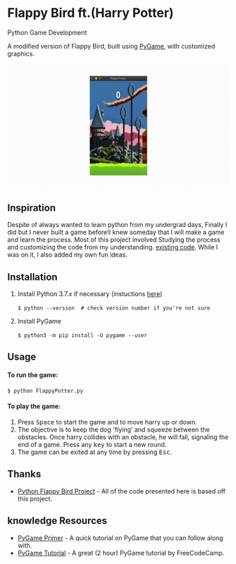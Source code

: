 # Flappy Bird ft.(Harry Potter)
Python Game Development

A modified version of Flappy Bird, built using [PyGame](https://www.pygame.org/), with customized graphics.

![app demo](GameDemo.gif)


## Inspiration
Despite of always wanted to learn python from my undergrad days, Finally I did but I never built a game before!I knew someday that I will make a game and learn the process. Most of this project involved Studying the process and customizing the code from my understanding. [existing code](https://github.com/popadi/python-flappy-bird). While I was on it, I also added my own fun ideas.

## Installation
1. Install Python 3.7.x if necessary (instuctions [here](https://realpython.com/installing-python))

    `$ python --version  # check version number if you're not sure`

2. Install PyGame

    `$ python3 -m pip install -U pygame --user`

## Usage
#### To run the game:
    $ python FlappyPotter.py

#### To play the game:
1. Press <kbd>Space</kbd> to start the game and to move harry up or down.
2. The objective is to keep the dog 'flying' and squeeze between the obstacles. Once harry collides with an obstacle, he will fall, signaling the end of a game. Press any <kbd>key</kbd> to start a new round.
3. The game can be exited at any time by pressing <kbd>Esc</kbd>.

## Thanks

* [Python Flappy Bird Project](https://github.com/popadi/python-flappy-bird) - All of the code presented here is based off this project.

## knowledge Resources

* [PyGame Primer](https://realpython.com/pygame-a-primer/) - A quick tutorial on PyGame that you can follow along with.
* [PyGame Tutorial](https://www.youtube.com/watch?v=FfWpgLFMI7w) - A great (2 hour) PyGame tutorial by FreeCodeCamp.
